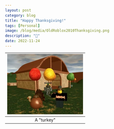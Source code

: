 ```yaml
---
layout: post
category: blog
title: "Happy Thanksgiving!"
tags: [Personal]
image: /blog/media/OldRoblox2010Thanksgiving.png
description: "🦃"
date: 2022-11-24
---
```


| ![Old Roblox screenshot of some players next to a turkey, outside of a house in the autumn fields.](/blog/media/OldRoblox2010Thanksgiving.png) |
| :--------------------------------------------------------------------------------------------------------------------------------------------: |
|                                                                   A "turkey"                                                                   |
